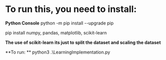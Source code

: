 # To run this, you need to install:
**Python Console**
python -m pip install --upgrade pip

pip install numpy, pandas, matplotlib, scikit-learn

**The use of scikit-learn its just to split the dataset and scaling the dataset**

**To run: ** python3 .\LearningImplementation.py
